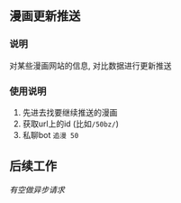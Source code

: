 ## 漫画更新推送
### 说明
对某些漫画网站的信息, 对比数据进行更新推送

### 使用说明
1. 先进去找要继续推送的漫画
2. 获取url上的id  (比如`/50bz/`)
3. 私聊bot `追漫 50`

## 后续工作
_有空做异步请求_
